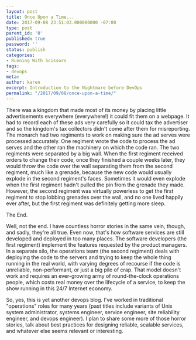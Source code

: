 ```yaml
---
layout: post
title: Once Upon a Time...
date: 2017-09-08 23:51:03.000000000 -07:00
type: post
parent_id: '0'
published: true
password: ''
status: publish
categories:
- Running With Scissors
tags:
- devops
meta:
author: karen
excerpt: Introduction to the Nightmare before DevOps
permalink: "/2017/09/08/once-upon-a-time/"
---
```


There was a kingdom that made most of its money by placing little advertisements everywhere (everywhere!) it could fit them on a webpage. It had to record each of these ads very carefully so it could tax the advertiser and so the kingdom's tax collectors didn't come after them for misreporting. The monarch had two regiments to work on making sure the ad serves were processed accurately. One regiment wrote the code to process the ad serves and the other ran the machinery on which the code ran. The two regiments were separated by a big wall. When the first regiment received orders to change their code, once they finished a couple weeks later, they would throw the code over the wall separating them from the second regiment, much like a grenade, because the new code would usually explode in the second regiment's faces. Sometimes it would even explode when the first regiment hadn't pulled the pin from the grenade they made. However, the second regiment was virtually powerless to get the first regiment to stop lobbing grenades over the wall, and no one lived happily ever after, but the first regiment was definitely getting more sleep.

The End.

Well, not the end. I have countless horror stories in the same vein, though, and sadly, they're all true. Even now, that's how software services are still developed and deployed in too many places. The software developers (the first regiment) implement the features requested by the product managers. In a separate silo, the operations team (the second regiment) deals with deploying the code to the servers and trying to keep the whole thing running in the real world, with varying degrees of recourse if the code is unreliable, non-performant, or just a big pile of crap. That model doesn't work and requires an ever-growing army of round-the-clock operations people, which costs real money over the lifecycle of a service, to keep the show running in this 24/7 Internet economy.

So, yes, this is yet another devops blog. I've worked in traditional "operations" roles for many years (past titles include variants of Unix system administrator, systems engineer, service engineer, site reliability engineer, and devops engineer). I plan to share some more of those horror stories, talk about best practices for designing reliable, scalable services, and whatever else seems relevant or interesting.

